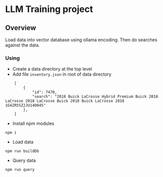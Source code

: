 # LLM Training project

## Overview
Load data into vector database using ollama encoding.  Then do searches against the data.

### Using
* Create a data directory at the top level
* Add file `inventory.json` in root of data directory
```
    [
        {
            "id": 7470,
            "search": "2018 Buick LaCrosse Hybrid Premium Buick 2018 LaCrosse 2018 LaCrosse Buick 2018 Buick LaCrosse 2018 1G4ZR5SZ2JU140045"
        },
    ]
```
* Install npm modules
```
npm i
```
* Load data
```
npm run buildDb
```
* Query data
```
npm run query
```